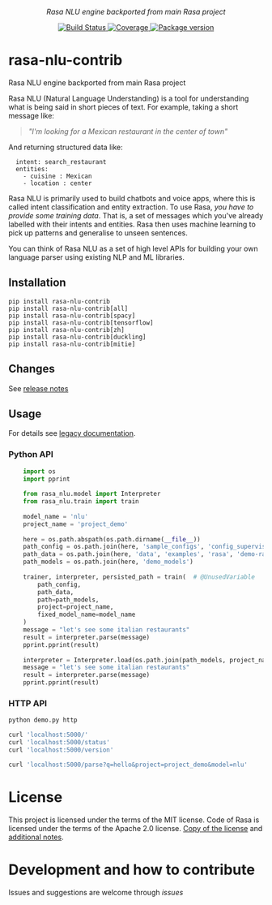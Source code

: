 <p align="center">
    <em>Rasa NLU engine backported from main Rasa project</em>
</p>
<p align="center">
<a href="https://travis-ci.org/madkote/rasa-nlu-contrib" target="_blank">
    <img src="https://travis-ci.org/madkote/rasa_nlu_contrib.svg?branch=master" alt="Build Status">
</a>
<a href="https://codecov.io/gh/madkote/rasa-nlu-contrib" target="_blank">
    <img src="https://codecov.io/gh/madkote/rasa_nlu_contrib/branch/master/graph/badge.svg" alt="Coverage">
</a>
<a href="https://pypi.org/project/rasa-nlu-contrib" target="_blank">
    <img src="https://img.shields.io/pypi/v/rasa_nlu_contrib.svg" alt="Package version">
</a>
</p>

# rasa-nlu-contrib
Rasa NLU engine backported from main Rasa project

Rasa NLU (Natural Language Understanding) is a tool for understanding what is being said in short pieces of text.
For example, taking a short message like:

> *"I'm looking for a Mexican restaurant in the center of town"*

And returning structured data like:

```
  intent: search_restaurant
  entities: 
    - cuisine : Mexican
    - location : center
```

Rasa NLU is primarily used to build chatbots and voice apps, where this is called intent classification and entity extraction.
To use Rasa, *you have to provide some training data*.
That is, a set of messages which you've already labelled with their intents and entities.
Rasa then uses machine learning to pick up patterns and generalise to unseen sentences. 

You can think of Rasa NLU as a set of high level APIs for building your own language parser using existing NLP and ML libraries.

## Installation
```
pip install rasa-nlu-contrib
pip install rasa-nlu-contrib[all]
pip install rasa-nlu-contrib[spacy]
pip install rasa-nlu-contrib[tensorflow]
pip install rasa-nlu-contrib[zh]
pip install rasa-nlu-contrib[duckling]
pip install rasa-nlu-contrib[mitie]
```

## Changes
See [release notes](CHANGES.md)

## Usage
For details see [legacy documentation](https://legacy-docs.rasa.com/docs/nlu/).

### Python API
```python
	import os
	import pprint
	
	from rasa_nlu.model import Interpreter
	from rasa_nlu.train import train
	
	model_name = 'nlu'
	project_name = 'project_demo'
	
	here = os.path.abspath(os.path.dirname(__file__))
	path_config = os.path.join(here, 'sample_configs', 'config_supervised_embeddings.yml')  # noqa E501
	path_data = os.path.join(here, 'data', 'examples', 'rasa', 'demo-rasa.md')
	path_models = os.path.join(here, 'demo_models')
	
	trainer, interpreter, persisted_path = train(  # @UnusedVariable
	    path_config,
	    path_data,
	    path=path_models,
	    project=project_name,
	    fixed_model_name=model_name
	)
	message = "let's see some italian restaurants"
	result = interpreter.parse(message)
	pprint.pprint(result)
	
	interpreter = Interpreter.load(os.path.join(path_models, project_name, model_name))  # noqa E501
	message = "let's see some italian restaurants"
	result = interpreter.parse(message)
	pprint.pprint(result)
```

### HTTP API
```sh
python demo.py http

curl 'localhost:5000/'
curl 'localhost:5000/status'
curl 'localhost:5000/version'

curl 'localhost:5000/parse?q=hello&project=project_demo&model=nlu'
```

# License
This project is licensed under the terms of the MIT license.
Code of Rasa is licensed under the terms of the Apache 2.0 license.
[Copy of the license](LICENSE) and [additional notes](NOTICE).

# Development and how to contribute
Issues and suggestions are welcome through *issues*
